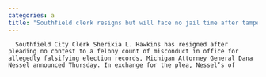 ```yaml
---
categories: a
title: "Southfield clerk resigns but will face no jail time after tampering with absentee ballots"
---
```


      
      

      
         
      Southfield City Clerk Sherikia L. Hawkins has resigned after pleading no contest to a felony count of misconduct in office for allegedly falsifying election records, Michigan Attorney General Dana Nessel announced Thursday. In exchange for the plea, Nessel’s of